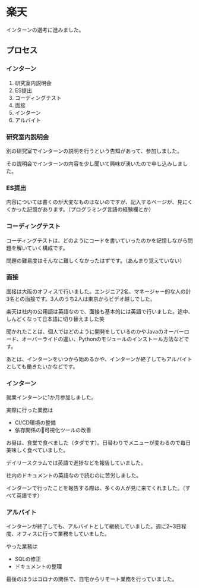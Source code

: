 # 楽天

インターンの選考に進みました。

## プロセス

### **インターン**

1. 研究室内説明会
2. ES提出
3. コーディングテスト
4. 面接
5. インターン
6. アルバイト

### 研究室内説明会

別の研究室でインターンの説明を行うという告知があって、参加しました。

その説明会でインターンの内容を少し聞いて興味が湧いたので申し込みしました。

### ES提出

内容については書くのが大変なものはないのですが、記入するページが、見にくくかった記憶があります。（プログラミング言語の経験欄とか）

### コーディングテスト

コーディングテストは、どのようにコードを書いていったのかを記憶しながら問題を解いていく構成です。

問題の難易度はそんなに難しくなかったはずです。（あんまり覚えていない）

### 面接

面接は大阪のオフィスで行いました。エンジニア2名、マネージャー的な人の計3名との面接です。3人のうち2人は東京からビデオ越しでした。

楽天は社内の公用語は英語なので、面接も基本的には英語で行いました。途中、しんどくなって日本語に切り替えました笑

聞かれたことは、個人ではどのように開発をしているのかやJavaのオーバーロード、オーバーライドの違い、Pythonのモジュールのインストール方法などです。

あとは、インターンをいつから始めるかや、インターンが終了してもアルバイトとしても働きたいかなどです。

### インターン

就業インターンに1か月参加しました。

実際に行った業務は

* CI/CD環境の整備
* 依存関係の可視化ツールの改善

お昼は、食堂で食べました（タダです）。日替わりでメニューが変わるので毎日美味しく食べていました。

デイリースクラムでは英語で進捗などを報告していました。

社内のドキュメントの英語なので読むのに苦労しました。

インターンで行ったことを報告する際は、多くの人が見に来てくれました。（すべて英語です）

### アルバイト

インターンが終了しても、アルバイトとして継続していました。週に2~3日程度、オフィスに行って業務をしていました。

やった業務は

* SQLの修正
* ドキュメントの整理

最後のほうはコロナの関係で、自宅からリモート業務を行っていました。
